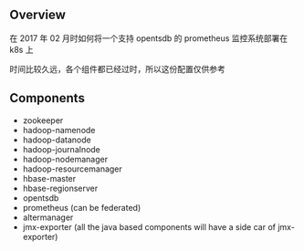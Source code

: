 Overview
---
在 2017 年 02 月时如何将一个支持 opentsdb 的 prometheus 监控系统部署在 k8s 上

时间比较久远，各个组件都已经过时，所以这份配置仅供参考

Components
---
* zookeeper
* hadoop-namenode
* hadoop-datanode
* hadoop-journalnode
* hadoop-nodemanager
* hadoop-resourcemanager
* hbase-master
* hbase-regionserver
* opentsdb
* prometheus (can be federated)
* altermanager
* jmx-exporter (all the java based components will have a side car of jmx-exporter)
